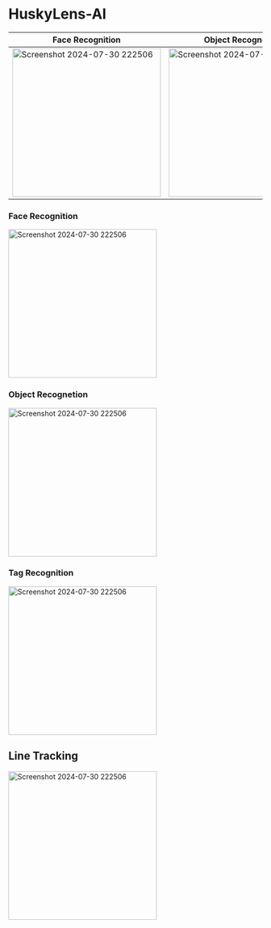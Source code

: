 # HuskyLens-AI

| Face Recognition  | Object Recognetion  | Tag Recognition  | Line Tracking
| ------------- | ------------- | ------------- | ------------- |
| <img width="294" alt="Screenshot 2024-07-30 222506" src="https://github.com/user-attachments/assets/48d8799e-2676-4333-8a07-a9583a663182"> | <img width="294" alt="Screenshot 2024-07-30 222506" src="https://github.com/user-attachments/assets/a478e287-e164-4ea1-b7c9-b509aafb00ea"> | <img width="294" alt="Screenshot 2024-07-30 222506" src="https://github.com/user-attachments/assets/c3c9b03b-954c-4bec-91ed-fd955fc643ac"> | <img width="294" alt="Screenshot 2024-07-30 222506" src="https://github.com/user-attachments/assets/a69e80da-cfc9-4329-8595-7906ba79c64b">




### Face Recognition

<img width="294" alt="Screenshot 2024-07-30 222506" src="https://github.com/user-attachments/assets/48d8799e-2676-4333-8a07-a9583a663182">


### Object Recognetion

<img width="294" alt="Screenshot 2024-07-30 222506" src="https://github.com/user-attachments/assets/a478e287-e164-4ea1-b7c9-b509aafb00ea">


### Tag Recognition

<img width="294" alt="Screenshot 2024-07-30 222506" src="https://github.com/user-attachments/assets/c3c9b03b-954c-4bec-91ed-fd955fc643ac">


## Line Tracking

<img width="294" alt="Screenshot 2024-07-30 222506" src="https://github.com/user-attachments/assets/a69e80da-cfc9-4329-8595-7906ba79c64b">
